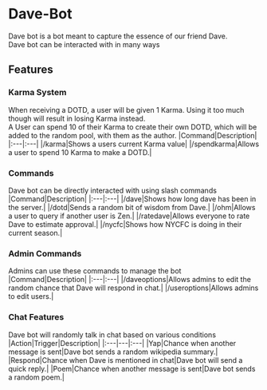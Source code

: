 # Dave-Bot
Dave bot is a bot meant to capture the essence of our friend Dave.  
Dave bot can be interacted with in many ways
## Features
### Karma System
When receiving a DOTD, a user will be given 1 Karma. Using it too much though will result in losing Karma instead.  
A User can spend 10 of their Karma to create their own DOTD, which will be added to the random pool, with them as the author.
|Command|Description|
|:---|:---|
|/karma|Shows a users current Karma value|
|/spendkarma|Allows a user to spend 10 Karma to make a DOTD.|
### Commands
Dave bot can be directly interacted with using slash commands
|Command|Description|
|:---|:---|
|/dave|Shows how long dave has been in the server.|
|/dotd|Sends a random bit of wisdom from Dave.|
|/ohm|Allows a user to query if another user is Zen.|
|/ratedave|Allows everyone to rate Dave to estimate approval.|
|/nycfc|Shows how NYCFC is doing in their current season.|
### Admin Commands
Admins can use these commands to manage the bot
|Command|Description|
|:---|:---|
|/daveoptions|Allows admins to edit the random chance that Dave will respond in chat.|
|/useroptions|Allows admins to edit users.|
### Chat Features
Dave bot will randomly talk in chat based on various conditions  
|Action|Trigger|Description|
|:---|---|:---|
|Yap|Chance when another message is sent|Dave bot sends a random wikipedia summary.|
|Respond|Chance when Dave is mentioned in chat|Dave bot will send a quick reply.|
|Poem|Chance when another message is sent|Dave bot sends a random poem.|
